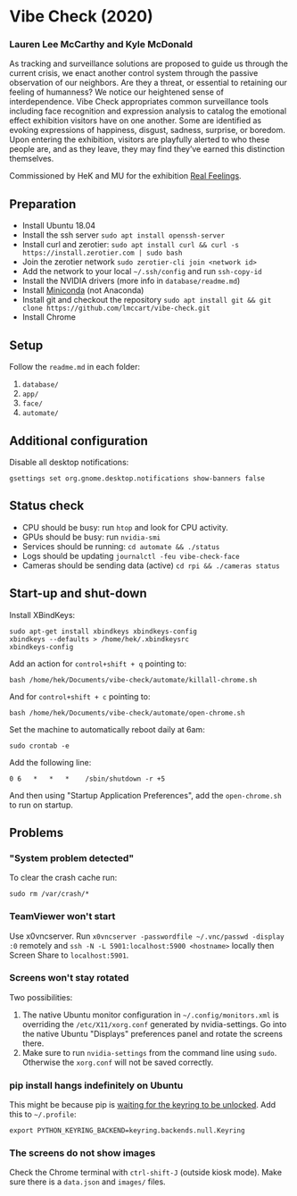 # Vibe Check (2020)
### Lauren Lee McCarthy and Kyle McDonald

As tracking and surveillance solutions are proposed to guide us through the current crisis, we enact another control system through the passive observation of our neighbors. Are they a threat, or essential to retaining our feeling of humanness? We notice our heightened sense of interdependence. Vibe Check appropriates common surveillance tools including face recognition and expression analysis to catalog the emotional effect exhibition visitors have on one another. Some are identified as evoking expressions of happiness, disgust, sadness, surprise, or boredom. Upon entering the exhibition, visitors are playfully alerted to who these people are, and as they leave, they may find they’ve earned this distinction themselves.

Commissioned by HeK and MU for the exhibition [Real Feelings](https://www.hek.ch/en/program/events-en/event/opening-real-feelings.html).

## Preparation

* Install Ubuntu 18.04
* Install the ssh server `sudo apt install openssh-server`
* Install curl and zerotier: `sudo apt install curl && curl -s https://install.zerotier.com | sudo bash`
* Join the zerotier network `sudo zerotier-cli join <network id>`
* Add the network to your local `~/.ssh/config` and run `ssh-copy-id`
* Install the NVIDIA drivers (more info in `database/readme.md`)
* Install [Miniconda](https://docs.conda.io/en/latest/miniconda.html) (not Anaconda)
* Install git and checkout the repository `sudo apt install git && git clone https://github.com/lmccart/vibe-check.git`
* Install Chrome

## Setup

Follow the `readme.md` in each folder:

1. `database/`
2. `app/`
3. `face/`
4. `automate/`

## Additional configuration

Disable all desktop notifications:

```
gsettings set org.gnome.desktop.notifications show-banners false
```

## Status check

* CPU should be busy: run `htop` and look for CPU activity.
* GPUs should be busy: run `nvidia-smi`
* Services should be running: `cd automate && ./status`
* Logs should be updating `journalctl -feu vibe-check-face`
* Cameras should be sending data (active) `cd rpi && ./cameras status`

## Start-up and shut-down

Install XBindKeys:

```
sudo apt-get install xbindkeys xbindkeys-config
xbindkeys --defaults > /home/hek/.xbindkeysrc
xbindkeys-config
```

Add an action for `control+shift + q` pointing to:

```
bash /home/hek/Documents/vibe-check/automate/killall-chrome.sh
```

And for `control+shift + c` pointing to:

```
bash /home/hek/Documents/vibe-check/automate/open-chrome.sh
```

Set the machine to automatically reboot daily at 6am:

```
sudo crontab -e
```

Add the following line:

```
0 6   *   *   *    /sbin/shutdown -r +5
```

And then using "Startup Application Preferences", add the `open-chrome.sh` to run on startup.

## Problems

### "System problem detected"

To clear the crash cache run:

`sudo rm /var/crash/*`

### TeamViewer won't start

Use x0vncserver. Run `x0vncserver -passwordfile ~/.vnc/passwd -display :0` remotely and `ssh -N -L 5901:localhost:5900 <hostname>` locally then Screen Share to `localhost:5901`.

### Screens won't stay rotated

Two possibilities:

1. The native Ubuntu monitor configuration in `~/.config/monitors.xml` is overriding the `/etc/X11/xorg.conf` generated by nvidia-settings. Go into the native Ubuntu "Displays" preferences panel and rotate the screens there.
2. Make sure to run `nvidia-settings` from the command line using `sudo`. Otherwise the `xorg.conf` will not be saved correctly.

### pip install hangs indefinitely on Ubuntu

This might be because pip is [waiting for the keyring to be unlocked](https://github.com/pypa/pip/issues/7883#issuecomment-643319919). Add this to `~/.profile`:

```
export PYTHON_KEYRING_BACKEND=keyring.backends.null.Keyring
```

### The screens do not show images

Check the Chrome terminal with `ctrl-shift-J` (outside kiosk mode). Make sure there is a `data.json` and `images/` files.
